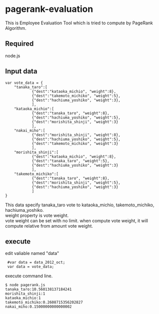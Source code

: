 pagerank-evaluation
===================
This is Employee Evaluation Tool which is tried to compute by PageRank Algorithm.

## Required
node.js

## Input data
    var vote_data = {
        "tanaka_taro":[
    			{"dest":"kataoka_michio", "weight":8},
    			{"dest":"takemoto_michiko", "weight":5},
    			{"dest":"hachiuma_yoshiko", "weight":3},
    		    ],
        "kataoka_michio":[
    			{"dest":"tanaka_taro", "weight":8},
    			{"dest":"hachiuma_yoshiko", "weight":5},
    			{"dest":"morishita_shinji", "weight":3}
    		    ],
        "nakai_miho":[
    			{"dest":"morishita_shinji", "weight":8},
    			{"dest":"hachiuma_yoshiko", "weight":5},
    			{"dest":"takemoto_michiko", "weight":3}
    		    ],
        "morishita_shinji":[
    			{"dest":"kataoka_michio", "weight":8},
    			{"dest":"tanaka_taro", "weight":5},
    			{"dest":"hachiuma_yoshiko", "weight":3}
    		    ],
        "takemoto_michiko":[
    			{"dest":"tanaka_taro", "weight":8},
    			{"dest":"morishita_shinji", "weight":5},
    			{"dest":"hachiuma_yoshiko", "weight":3}
    		    ]
    }
This data specify tanaka_taro vote to kataoka_michio,  takemoto_michiko, hachiuma_yoshiko.  
weight property is vote weight.  
vote weight can be set with no limit. when compute vote weight, it will compute relative from amount vote weight.  

## execute

edit  valiable named "data"  

     #var data = data_2012_oct;
     var data = vote_data;

execute command line.  

    $ node pagerank.js
    tanaka_taro:10.560138137184241
    morishita_shinji:1
    kataoka_michio:1
    takemoto_michiko:0.2608715356202827
    nakai_miho:0.15000000000000002
